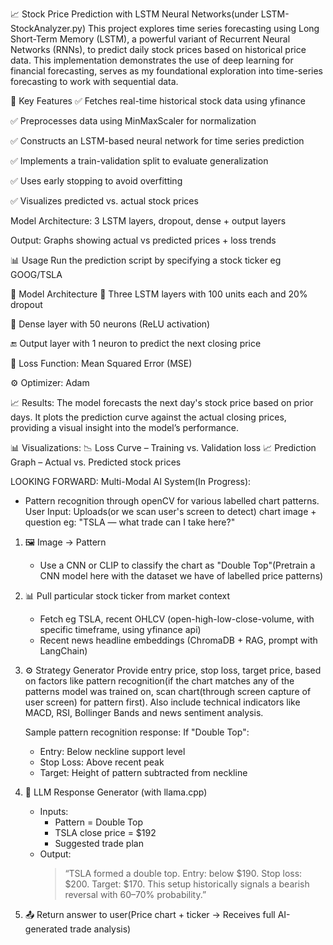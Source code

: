 📈 Stock Price Prediction with LSTM Neural Networks(under LSTM-StockAnalyzer.py)
This project explores time series forecasting using Long Short-Term Memory (LSTM), a powerful variant of Recurrent Neural Networks (RNNs), to predict daily stock prices based on historical price data. 
This implementation demonstrates the use of deep learning for financial forecasting, serves as my foundational exploration into time-series forecasting to work with sequential data.

🚀 Key Features
✅ Fetches real-time historical stock data using yfinance

✅ Preprocesses data using MinMaxScaler for normalization

✅ Constructs an LSTM-based neural network for time series prediction

✅ Implements a train-validation split to evaluate generalization

✅ Uses early stopping to avoid overfitting

✅ Visualizes predicted vs. actual stock prices

Model Architecture: 3 LSTM layers, dropout, dense + output layers

Output: Graphs showing actual vs predicted prices + loss trends

📊 Usage
Run the prediction script by specifying a stock ticker eg GOOG/TSLA

🧠 Model Architecture
🔁 Three LSTM layers with 100 units each and 20% dropout

🔸 Dense layer with 50 neurons (ReLU activation)

🔚 Output layer with 1 neuron to predict the next closing price

🧮 Loss Function: Mean Squared Error (MSE)

⚙️ Optimizer: Adam

📈 Results:
The model forecasts the next day's stock price based on prior days. It plots the prediction curve against the actual closing prices, providing a visual insight into the model’s performance.

📊 Visualizations:
📉 Loss Curve – Training vs. Validation loss
📈 Prediction Graph – Actual vs. Predicted stock prices


LOOKING FORWARD:
Multi-Modal AI System(In Progress):
* Pattern recognition through openCV for various labelled chart patterns.
User Input: Uploads(or we scan user's screen to detect) chart image + question eg: "TSLA — what trade can I take here?"

1. 🖼️ Image → Pattern
   - Use a CNN or CLIP to classify the chart as "Double Top"(Pretrain a CNN model here with the dataset we have of labelled price patterns)

2. 📊 Pull particular stock ticker from market context
   - Fetch eg TSLA, recent OHLCV (open-high-low-close-volume, with specific timeframe, using yfinance api)
   - Recent news headline embeddings (ChromaDB + RAG, prompt with LangChain)

3. ⚙️ Strategy Generator
   Provide entry price, stop loss, target price, based on factors like pattern recognition(if the chart matches any of the patterns model was trained on, scan chart(through screen capture of user screen) for pattern first).
   Also include technical indicators like MACD, RSI, Bollinger Bands and news sentiment analysis.

   Sample pattern recognition response:
   If "Double Top":
   - Entry: Below neckline support level
   - Stop Loss: Above recent peak
   - Target: Height of pattern subtracted from neckline

4. 🧠 LLM Response Generator (with llama.cpp)
   - Inputs:
     - Pattern = Double Top
     - TSLA close price = $192
     - Suggested trade plan
   - Output:
     > “TSLA formed a double top. Entry: below $190. Stop loss: $200. Target: $170. This setup historically signals a bearish reversal with 60–70% probability.”

5. 📤 Return answer to user(Price chart + ticker → Receives full AI-generated trade analysis)
